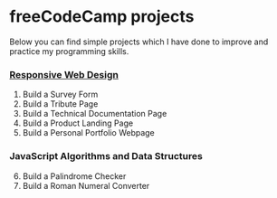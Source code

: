 # freeCodeCamp projects
Below you can find simple projects which I have done to improve and practice my programming skills.

### [Responsive Web Design](https://www.freecodecamp.org/certification/fcc01a5d92a-8836-4fc0-bc6f-2bfa568313f6/responsive-web-design)
1. Build a Survey Form
2. Build a Tribute Page
3. Build a Technical Documentation Page
4. Build a Product Landing Page
5. Build a Personal Portfolio Webpage

### JavaScript Algorithms and Data Structures
6. Build a Palindrome Checker
7. Build a Roman Numeral Converter
